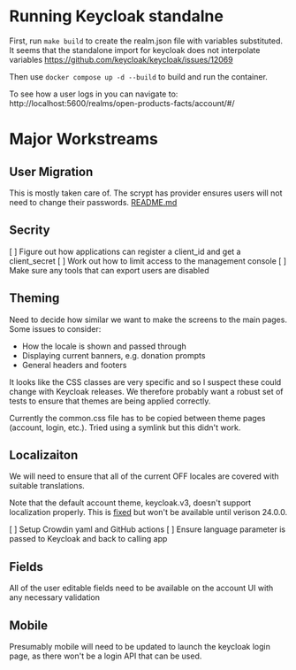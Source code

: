 # Running Keycloak standalne

First, run `make build` to create the realm.json file with variables substituted. It seems that the standalone import for keycloak does not interpolate variables https://github.com/keycloak/keycloak/issues/12069

Then use `docker compose up -d --build` to build and run the container.

To see how a user logs in you can navigate to: http://localhost:5600/realms/open-products-facts/account/#/

# Major Workstreams

## User Migration

This is mostly taken care of. The scrypt has provider ensures users will not need to change their passwords. [README.md](src/README.md)

## Secrity

[ ] Figure out how applications can register a client_id and get a client_secret
[ ] Work out how to limit access to the management console
[ ] Make sure any tools that can export users are disabled

## Theming

Need to decide how similar we want to make the screens to the main pages. Some issues to consider:

 - How the locale is shown and passed through
 - Displaying current banners, e.g. donation prompts
 - General headers and footers

It looks like the CSS classes are very specific and so I suspect these could change with Keycloak releases. We therefore probably want a robust set of tests to ensure that themes are being applied correctly.

Currently the common.css file has to be copied between theme pages (account, login, etc.). Tried using a symlink but this didn't work.

## Localizaiton

We will need to ensure that all of the current OFF locales are covered with suitable translations.

Note that the default account theme, keycloak.v3, doesn't support localization properly. This is [fixed](https://github.com/keycloak/keycloak/issues/22507) but won't be available until verison 24.0.0. 

[ ] Setup Crowdin yaml and GitHub actions
[ ] Ensure language parameter is passed to Keycloak and back to calling app

## Fields

All of the user editable fields need to be available on the account UI with any necessary validation

## Mobile

Presumably mobile will need to be updated to launch the keycloak login page, as there won't be a login API that can be used.

